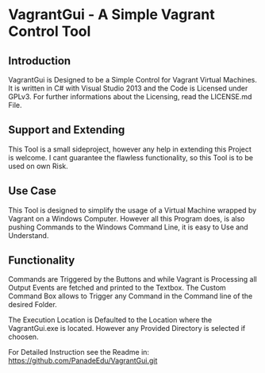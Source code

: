 # VagrantGui - A Simple Vagrant Control Tool

## Introduction

VagrantGui is Designed to be a Simple Control for Vagrant Virtual Machines.
It is written in C# with Visual Studio 2013 and the Code is Licensed under GPLv3.
For further informations about the Licensing, read the LICENSE.md File.

## Support and Extending

This Tool is a small sideproject, however any help in extending this Project is welcome.
I cant guarantee the flawless functionality, so this Tool is to be used on own Risk.

## Use Case

This Tool is designed to simplify the usage of a Virtual Machine wrapped by Vagrant on a Windows Computer.
However all this Program does, is also pushing Commands to the Windows Command Line, it is easy to Use and Understand.

## Functionality

Commands are Triggered by the Buttons and while Vagrant is Processing all Output Events are fetched and printed to the Textbox.
The Custom Command Box allows to Trigger any Command in the Command line of the desired Folder.

The Execution Location is Defaulted to the Location where the VagrantGui.exe is located. 
However any Provided Directory is selected if choosen.

For Detailed Instruction see the Readme in: https://github.com/PanadeEdu/VagrantGui.git